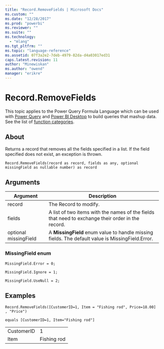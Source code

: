```yaml
---
title: "Record.RemoveFields | Microsoft Docs"
ms.custom: ""
ms.date: "12/28/2017"
ms.prod: "powerbi"
ms.reviewer: ""
ms.suite: ""
ms.technology: 
  - "mlang"
ms.tgt_pltfrm: ""
ms.topic: "language-reference"
ms.assetid: 07f3a2e2-7deb-4979-82da-d4a03017ed31
caps.latest.revision: 11
author: "Minewiskan"
ms.author: "owend"
manager: "erikre"
---
```

# Record.RemoveFields
This topic applies to the Power Query Formula Language which can be used with [Power Query](https://support.office.com/article/Introduction-to-Microsoft-Power-Query-for-Excel-6E92E2F4-2079-4E1F-BAD5-89F6269CD605) and [Power BI Desktop](http://go.microsoft.com/fwlink/p/?LinkId=618607) to build queries that mashup data. See the list of [function categories](https://msdn.microsoft.com/en-us/library/mt211003.aspx).  
  
## About  
Returns a record that removes all the fields specified in a list. If the field specified does not exist, an exception is thrown.  
  
```  
Record.RemoveFields(record as record, fields as any, optional missingField as nullable number) as record  
```  
  
## Arguments  
  
|Argument|Description|  
|------------|---------------|  
|record|The Record to modify.|  
|fields|A list of two items with the names of the fields that need to exchange their order in the record.|  
|optional missingField|A **MissingField** enum value to handle missing fields. The default value is MissingField.Error.|  
  
### MissingField enum  
  
```  
MissingField.Error = 0;  
  
MissingField.Ignore = 1;  
  
MissingField.UseNull = 2;  
```  
  
## Examples  
  
```  
Record.RemoveFields([CustomerID=1, Item = "Fishing rod", Price=18.00] , "Price")  
  
equals [CustomerID=1, Item="Fishing rod"]  
```  
  
|||  
|-|-|  
|CustomerID|1|  
|Item|Fishing rod|  
  
